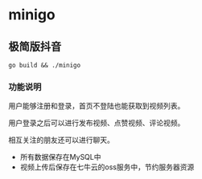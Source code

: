 # minigo

## 极简版抖音

```shell
go build && ./minigo
```

### 功能说明

用户能够注册和登录，首页不登陆也能获取到视频列表。

用户登录之后可以进行发布视频、点赞视频、评论视频。

相互关注的朋友还可以进行聊天。

* 所有数据保存在MySQL中
* 视频上传后保存在七牛云的oss服务中，节约服务器资源
